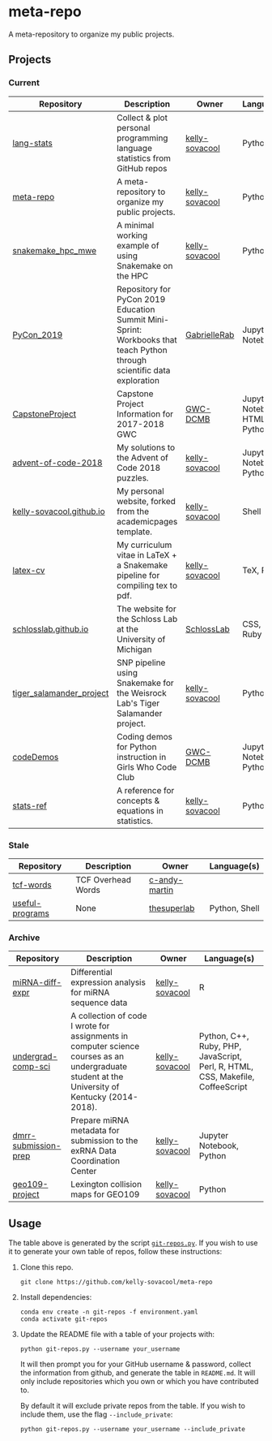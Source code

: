 # meta-repo

A meta-repository to organize my public projects.

## Projects

### Current
| Repository | Description | Owner | Language(s) |
|---|---|---|---|
| [lang-stats](https://api.github.com/repos/kelly-sovacool/lang-stats) | Collect & plot personal programming language statistics from GitHub repos | [kelly-sovacool](https://github.com/kelly-sovacool) | Python |
| [meta-repo](https://api.github.com/repos/kelly-sovacool/meta-repo) | A meta-repository to organize my public projects. | [kelly-sovacool](https://github.com/kelly-sovacool) | Python |
| [snakemake_hpc_mwe](https://api.github.com/repos/kelly-sovacool/snakemake_hpc_mwe) | A minimal working example of using Snakemake on the HPC | [kelly-sovacool](https://github.com/kelly-sovacool) | Python, Shell |
| [PyCon_2019](https://api.github.com/repos/GabrielleRab/PyCon_2019) | Repository for PyCon 2019 Education Summit Mini-Sprint: Workbooks that teach Python through scientific data exploration | [GabrielleRab](https://github.com/GabrielleRab) | Jupyter Notebook |
| [CapstoneProject](https://api.github.com/repos/GWC-DCMB/CapstoneProject) | Capstone Project Information for 2017-2018 GWC | [GWC-DCMB](https://github.com/GWC-DCMB) | Jupyter Notebook, HTML, Python |
| [advent-of-code-2018](https://api.github.com/repos/kelly-sovacool/advent-of-code-2018) | My solutions to the Advent of Code 2018 puzzles. | [kelly-sovacool](https://github.com/kelly-sovacool) | Jupyter Notebook, Python, Shell |
| [kelly-sovacool.github.io](https://api.github.com/repos/kelly-sovacool/kelly-sovacool.github.io) | My personal website, forked from the academicpages template. | [kelly-sovacool](https://github.com/kelly-sovacool) | Shell |
| [latex-cv](https://api.github.com/repos/kelly-sovacool/latex-cv) | My curriculum vitae in LaTeX + a Snakemake pipeline for compiling tex to pdf. | [kelly-sovacool](https://github.com/kelly-sovacool) | TeX, Python |
| [schlosslab.github.io](https://api.github.com/repos/SchlossLab/schlosslab.github.io) | The website for the Schloss Lab at the University of Michigan | [SchlossLab](https://github.com/SchlossLab) | CSS, HTML, Ruby |
| [tiger_salamander_project](https://api.github.com/repos/kelly-sovacool/tiger_salamander_project) | SNP pipeline using Snakemake for the Weisrock Lab's Tiger Salamander project. | [kelly-sovacool](https://github.com/kelly-sovacool) | Python, Shell |
| [codeDemos](https://api.github.com/repos/GWC-DCMB/codeDemos) | Coding demos for Python instruction in Girls Who Code Club | [GWC-DCMB](https://github.com/GWC-DCMB) | Jupyter Notebook, Python |
| [stats-ref](https://api.github.com/repos/kelly-sovacool/stats-ref) | A reference for concepts & equations in statistics. | [kelly-sovacool](https://github.com/kelly-sovacool) | Python, CSS |

### Stale
| Repository | Description | Owner | Language(s) |
|---|---|---|---|
| [tcf-words](https://api.github.com/repos/c-andy-martin/tcf-words) | TCF Overhead Words | [c-andy-martin](https://github.com/c-andy-martin) |  |
| [useful-programs](https://api.github.com/repos/thesuperlab/useful-programs) | None | [thesuperlab](https://github.com/thesuperlab) | Python, Shell |

### Archive
| Repository | Description | Owner | Language(s) |
|---|---|---|---|
| [miRNA-diff-expr](https://api.github.com/repos/kelly-sovacool/miRNA-diff-expr) | Differential expression analysis for miRNA sequence data | [kelly-sovacool](https://github.com/kelly-sovacool) | R |
| [undergrad-comp-sci](https://api.github.com/repos/kelly-sovacool/undergrad-comp-sci) | A collection of code I wrote for assignments in computer science courses as an undergraduate student at the University of Kentucky (2014-2018). | [kelly-sovacool](https://github.com/kelly-sovacool) | Python, C++, Ruby, PHP, JavaScript, Perl, R, HTML, CSS, Makefile, CoffeeScript |
| [dmrr-submission-prep](https://api.github.com/repos/kelly-sovacool/dmrr-submission-prep) | Prepare miRNA metadata for submission to the exRNA Data Coordination Center | [kelly-sovacool](https://github.com/kelly-sovacool) | Jupyter Notebook, Python |
| [geo109-project](https://api.github.com/repos/kelly-sovacool/geo109-project) | Lexington collision maps for GEO109 | [kelly-sovacool](https://github.com/kelly-sovacool) | Python |

## Usage

The table above is generated by the script [`git-repos.py`](git-repos.py). If you wish to use it to generate your own table of repos, follow these instructions:

1. Clone this repo.

    ```
    git clone https://github.com/kelly-sovacool/meta-repo
    ```

1. Install dependencies:

    ```
    conda env create -n git-repos -f environment.yaml
    conda activate git-repos
    ```

1. Update the README file with a table of your projects with:

    ```
    python git-repos.py --username your_username
    ```
    It will then prompt you for your GitHub username & password, collect the information from github, and generate the table in `README.md`. It will only include repositories which you own or which you have contributed to.

    By default it will exclude private repos from the table.
    If you wish to include them, use the flag `--include_private`:
    ```
    python git-repos.py --username your_username --include_private
    ```
